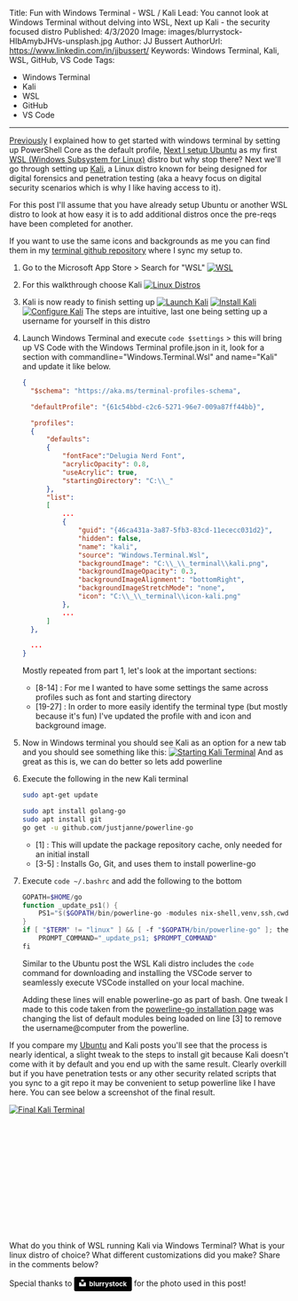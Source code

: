 Title: Fun with Windows Terminal - WSL / Kali
Lead: You cannot look at Windows Terminal without delving into WSL, Next up Kali - the security focused distro
Published: 4/3/2020
Image: images/blurrystock-HIbAmybJHVs-unsplash.jpg
Author: JJ Bussert
AuthorUrl: https://www.linkedin.com/in/jjbussert/
Keywords: Windows Terminal, Kali, WSL, GitHub, VS Code
Tags:
 - Windows Terminal
 - Kali
 - WSL
 - GitHub
 - VS Code
---
[Previously](xref:windows-terminal-getting-started) I explained how to get started with windows terminal by setting up PowerShell Core as the default profile, [Next I setup Ubuntu](xref:windows-terminal-wsl-ubuntu) as my first [WSL (Windows Subsystem for Linux)](https://en.wikipedia.org/wiki/Windows_Subsystem_for_Linux) distro but why stop there?  Next we'll go through setting up [Kali](https://en.wikipedia.org/wiki/Kali_Linux), a Linux distro known for being designed for digital forensics and penetration testing (aka a heavy focus on digital security scenarios which is why I like having access to it).  

For this post I'll assume that you have already setup Ubuntu or another WSL distro to look at how easy it is to add additional distros once the pre-reqs have been completed for another.

If you want to use the same icons and backgrounds as me you can find them in my [terminal github repository](https://github.com/JJBussert/terminal) where I sync my setup to.

1. Go to the Microsoft App Store > Search for "WSL"
    [![WSL](/images/posts/fun-with-windows-terminal/appstore-wsl.png "WSL")](/images/posts/fun-with-windows-terminal/appstore-wsl.png)
    
2. For this walkthrough choose Kali
    [![Linux Distros](/images/posts/fun-with-windows-terminal/appstore-distros.png "Linux Distros")](/images/posts/fun-with-windows-terminal/appstore-distros.png)

3. Kali is now ready to finish setting up
    [![Launch Kali](/images/posts/fun-with-windows-terminal/kali-launch.png "Launch Kali")](/images/posts/fun-with-windows-terminal/kali-launch.png)
    [![Install Kali](/images/posts/fun-with-windows-terminal/kali-install.png "Install Kali")](/images/posts/fun-with-windows-terminal/kali-install.png)
    [![Configure Kali](/images/posts/fun-with-windows-terminal/kali-configure.png "Configure Kali")](/images/posts/fun-with-windows-terminal/kali-configure.png)
    The steps are intuitive, last one being setting up a username for yourself in this distro

5. Launch Windows Terminal and execute `code $settings` > this will bring up VS Code with the Windows Terminal profile.json in it, look for a section with commandline="Windows.Terminal.Wsl" and name="Kali" and update it like below.
    ```json
    {
      "$schema": "https://aka.ms/terminal-profiles-schema",

      "defaultProfile": "{61c54bbd-c2c6-5271-96e7-009a87ff44bb}",

      "profiles":
      {
          "defaults":
          {
              "fontFace":"Delugia Nerd Font",
              "acrylicOpacity": 0.8,
              "useAcrylic": true,
              "startingDirectory": "C:\\_"
          },
          "list":
          [
              ...
              {
                  "guid": "{46ca431a-3a87-5fb3-83cd-11ececc031d2}",
                  "hidden": false,
                  "name": "kali",
                  "source": "Windows.Terminal.Wsl",
                  "backgroundImage": "C:\\_\\_terminal\\kali.png",
                  "backgroundImageOpacity": 0.3,
                  "backgroundImageAlignment": "bottomRight",
                  "backgroundImageStretchMode": "none",
                  "icon": "C:\\_\\_terminal\\icon-kali.png"
              },
              ...
          ]
      },

      ...
    }
    ```

    Mostly repeated from part 1, let's look at the important sections:
    * [8-14] : For me I wanted to have some settings the same across profiles such as font and starting directory
    * [19-27] : In order to more easily identify the terminal type (but mostly because it's fun) I've updated the profile with and icon and background image.

6. Now in Windows terminal you should see Kali as an option for a new tab and you should see something like this:
    [![Starting Kali Terminal](/images/posts/fun-with-windows-terminal/kali-terminal-start.png "Starting Kali Terminal")](/images/posts/fun-with-windows-terminal/kali-terminal-start.png)
    And as great as this is, we can do better so lets add powerline

7. Execute the following in the new Kali terminal
    ```bash
    sudo apt-get update 

    sudo apt install golang-go
    sudo apt install git
    go get -u github.com/justjanne/powerline-go
    ```

    * [1] : This will update the package repository cache, only needed for an initial install
    * [3-5] : Installs Go, Git, and uses them to install powerline-go

8. Execute `code ~/.bashrc` and add the following to the bottom
    ```powershell
    GOPATH=$HOME/go
    function _update_ps1() {
        PS1="$($GOPATH/bin/powerline-go -modules nix-shell,venv,ssh,cwd,perms,git,hg,jobs,exit,root,vgo -error $?)"
    }
    if [ "$TERM" != "linux" ] && [ -f "$GOPATH/bin/powerline-go" ]; then
        PROMPT_COMMAND="_update_ps1; $PROMPT_COMMAND"
    fi
    ```
   Similar to the Ubuntu post the WSL Kali distro includes the `code` command for downloading and installing the VSCode server to seamlessly execute VSCode installed on your local machine.

   Adding these lines will enable powerline-go as part of bash.  One tweak I made to this code taken from the [powerline-go installation page](https://github.com/justjanne/powerline-go) was changing the list of default modules being loaded on line [3] to remove the username@computer from the powerline.

If you compare my [Ubuntu](xref:windows-terminal-wsl-ubuntu) and Kali posts you'll see that the process is nearly identical, a slight tweak to the steps to install git because Kali doesn't come with it by default and you end up with the same result.  Clearly overkill but if you have penetration tests or any other security related scripts that you sync to a git repo it may be convenient to setup powerline like I have here.  You can see below a screenshot of the final result.

<div style="padding-bottom: 200px">

[![Final Kali Terminal](/images/posts/fun-with-windows-terminal/kali-terminal.png "Final Kali Terminal")](/images/posts/fun-with-windows-terminal/kali-terminal.png)  

</div>

What do you think of WSL running Kali via Windows Terminal? What is your linux distro of choice? What different customizations did you make?  Share in the comments below?

Special thanks to <a style="background-color:black;color:white;text-decoration:none;padding:4px 6px;font-family:-apple-system, BlinkMacSystemFont, &quot;San Francisco&quot;, &quot;Helvetica Neue&quot;, Helvetica, Ubuntu, Roboto, Noto, &quot;Segoe UI&quot;, Arial, sans-serif;font-size:12px;font-weight:bold;line-height:1.2;display:inline-block;border-radius:3px" href="https://unsplash.com/@blurrystock?utm_medium=referral&amp;utm_campaign=photographer-credit&amp;utm_content=creditBadge" target="_blank" rel="noopener noreferrer" title="Download free do whatever you want high-resolution photos from blurrystock"><span style="display:inline-block;padding:2px 3px"><svg xmlns="http://www.w3.org/2000/svg" style="height:12px;width:auto;position:relative;vertical-align:middle;top:-2px;fill:white" viewBox="0 0 32 32"><title>unsplash-logo</title><path d="M10 9V0h12v9H10zm12 5h10v18H0V14h10v9h12v-9z"></path></svg></span><span style="display:inline-block;padding:2px 3px">blurrystock</span></a> for the photo used in this post!